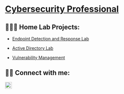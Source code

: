 <h1><br/><a href="https://www.linkedin.com/in/adf83/">Cybersecurity Professional</a></h1>


<h2>👨🏿‍💻 Home Lab Projects:</h2>

  - [Endpoint Detection and Response Lab](https://github.com/4cysec/Endpoint-Detection-and-Response)

  - [Active Directory Lab](https://github.com/4cysec/Active-Directory-Lab/tree/main)

  - [Vulnerability Management](https://github.com/4cysec/Vulnerability-Management-Lab)


<h2> 🤳🏿 Connect with me:</h2>

[<img align="left" alt="AndyFlambert | LinkedIn" width="22px" src="https://cdn.jsdelivr.net/npm/simple-icons@v3/icons/linkedin.svg" />][linkedin]

[linkedin]: https://linkedin.com/in/adf83

